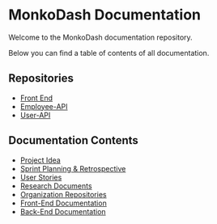 # MonkoDash Documentation
Welcome to the MonkoDash documentation repository.

Below you can find a table of contents of all documentation.

## Repositories
- [Front End](https://github.com/LuukMaessen/IPReactFront)
- [Employee-API](https://github.com/LuukMaessen/IPEmployeeAPI)
- [User-API](https://github.com/LuukMaessen/IPUserAPI)

## Documentation Contents
- [Project Idea]()
- [Sprint Planning & Retrospective]()
- [User Stories]() 
- [Research Documents](https://github.com/LuukMaessen/PortfolioS3/blob/main/Documentation/ResearchDocuments.md)
- [Organization Repositories]()
- [Front-End Documentation]()
- [Back-End Documentation]()
